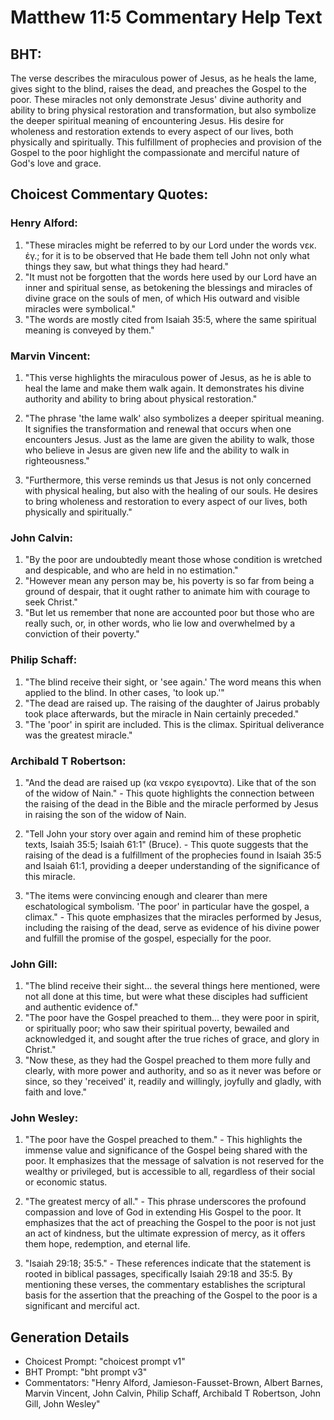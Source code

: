 # Matthew 11:5 Commentary Help Text

## BHT:
The verse describes the miraculous power of Jesus, as he heals the lame, gives sight to the blind, raises the dead, and preaches the Gospel to the poor. These miracles not only demonstrate Jesus' divine authority and ability to bring physical restoration and transformation, but also symbolize the deeper spiritual meaning of encountering Jesus. His desire for wholeness and restoration extends to every aspect of our lives, both physically and spiritually. This fulfillment of prophecies and provision of the Gospel to the poor highlight the compassionate and merciful nature of God's love and grace.

## Choicest Commentary Quotes:
### Henry Alford:
1. "These miracles might be referred to by our Lord under the words νεκ. ἐγ.; for it is to be observed that He bade them tell John not only what things they saw, but what things they had heard." 
2. "It must not be forgotten that the words here used by our Lord have an inner and spiritual sense, as betokening the blessings and miracles of divine grace on the souls of men, of which His outward and visible miracles were symbolical."
3. "The words are mostly cited from Isaiah 35:5, where the same spiritual meaning is conveyed by them."

### Marvin Vincent:
1. "This verse highlights the miraculous power of Jesus, as he is able to heal the lame and make them walk again. It demonstrates his divine authority and ability to bring about physical restoration."

2. "The phrase 'the lame walk' also symbolizes a deeper spiritual meaning. It signifies the transformation and renewal that occurs when one encounters Jesus. Just as the lame are given the ability to walk, those who believe in Jesus are given new life and the ability to walk in righteousness."

3. "Furthermore, this verse reminds us that Jesus is not only concerned with physical healing, but also with the healing of our souls. He desires to bring wholeness and restoration to every aspect of our lives, both physically and spiritually."

### John Calvin:
1. "By the poor are undoubtedly meant those whose condition is wretched and despicable, and who are held in no estimation."
2. "However mean any person may be, his poverty is so far from being a ground of despair, that it ought rather to animate him with courage to seek Christ."
3. "But let us remember that none are accounted poor but those who are really such, or, in other words, who lie low and overwhelmed by a conviction of their poverty."

### Philip Schaff:
1. "The blind receive their sight, or 'see again.' The word means this when applied to the blind. In other cases, 'to look up.'" 
2. "The dead are raised up. The raising of the daughter of Jairus probably took place afterwards, but the miracle in Nain certainly preceded." 
3. "The 'poor' in spirit are included. This is the climax. Spiritual deliverance was the greatest miracle."

### Archibald T Robertson:
1. "And the dead are raised up (κα νεκρο εγειροντα). Like that of the son of the widow of Nain." - This quote highlights the connection between the raising of the dead in the Bible and the miracle performed by Jesus in raising the son of the widow of Nain. 

2. "Tell John your story over again and remind him of these prophetic texts, Isaiah 35:5; Isaiah 61:1" (Bruce). - This quote suggests that the raising of the dead is a fulfillment of the prophecies found in Isaiah 35:5 and Isaiah 61:1, providing a deeper understanding of the significance of this miracle. 

3. "The items were convincing enough and clearer than mere eschatological symbolism. 'The poor' in particular have the gospel, a climax." - This quote emphasizes that the miracles performed by Jesus, including the raising of the dead, serve as evidence of his divine power and fulfill the promise of the gospel, especially for the poor.

### John Gill:
1. "The blind receive their sight... the several things here mentioned, were not all done at this time, but were what these disciples had sufficient and authentic evidence of." 
2. "The poor have the Gospel preached to them... they were poor in spirit, or spiritually poor; who saw their spiritual poverty, bewailed and acknowledged it, and sought after the true riches of grace, and glory in Christ." 
3. "Now these, as they had the Gospel preached to them more fully and clearly, with more power and authority, and so as it never was before or since, so they 'received' it, readily and willingly, joyfully and gladly, with faith and love."

### John Wesley:
1. "The poor have the Gospel preached to them." - This highlights the immense value and significance of the Gospel being shared with the poor. It emphasizes that the message of salvation is not reserved for the wealthy or privileged, but is accessible to all, regardless of their social or economic status.

2. "The greatest mercy of all." - This phrase underscores the profound compassion and love of God in extending His Gospel to the poor. It emphasizes that the act of preaching the Gospel to the poor is not just an act of kindness, but the ultimate expression of mercy, as it offers them hope, redemption, and eternal life.

3. "Isaiah 29:18; 35:5." - These references indicate that the statement is rooted in biblical passages, specifically Isaiah 29:18 and 35:5. By mentioning these verses, the commentary establishes the scriptural basis for the assertion that the preaching of the Gospel to the poor is a significant and merciful act.


## Generation Details
- Choicest Prompt: "choicest prompt v1"
- BHT Prompt: "bht prompt v3"
- Commentators: "Henry Alford, Jamieson-Fausset-Brown, Albert Barnes, Marvin Vincent, John Calvin, Philip Schaff, Archibald T Robertson, John Gill, John Wesley"
